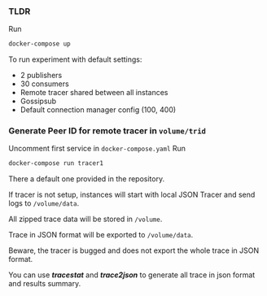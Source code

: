 ### TLDR
Run 
```bash
docker-compose up
```
To run experiment with default settings:

- 2 publishers
- 30 consumers
- Remote tracer shared between all instances
- Gossipsub
- Default connection manager config (100, 400)


### Generate Peer ID for remote tracer in `volume/trid`
Uncomment first service in `docker-compose.yaml`
Run
```bash
docker-compose run tracer1
```

There a default one provided in the repository.

If tracer is not setup, instances will start with local JSON Tracer and send logs to `/volume/data`.

All zipped trace data will be stored in `/volume`.

Trace in JSON format will be exported to `/volume/data`.

Beware, the tracer is bugged and does not export the whole trace in JSON format.

You can use ***tracestat*** and ***trace2json*** to generate all trace in json format and results summary. 
